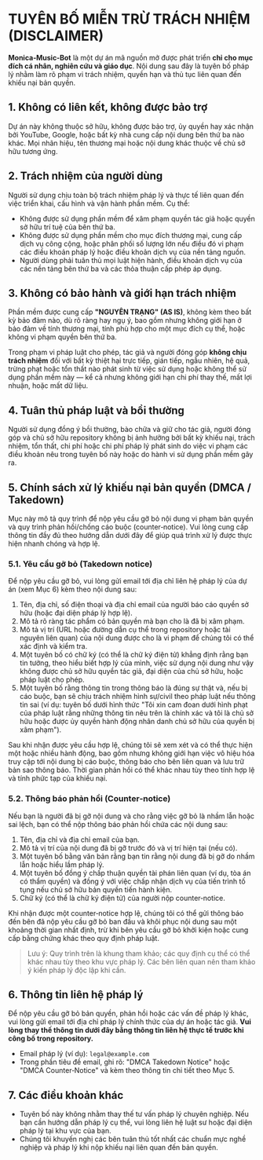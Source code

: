 # TUYÊN BỐ MIỄN TRỪ TRÁCH NHIỆM (DISCLAIMER)

**Monica‑Music‑Bot** là một dự án mã nguồn mở được phát triển **chỉ cho mục đích cá nhân, nghiên cứu và giáo dục**. Nội dung sau đây là tuyên bố pháp lý nhằm làm rõ phạm vi trách nhiệm, quyền hạn và thủ tục liên quan đến khiếu nại bản quyền.

## 1. Không có liên kết, không được bảo trợ
Dự án này không thuộc sở hữu, không được bảo trợ, ủy quyền hay xác nhận bởi YouTube, Google, hoặc bất kỳ nhà cung cấp nội dung bên thứ ba nào khác. Mọi nhãn hiệu, tên thương mại hoặc nội dung khác thuộc về chủ sở hữu tương ứng.

## 2. Trách nhiệm của người dùng
Người sử dụng chịu toàn bộ trách nhiệm pháp lý và thực tế liên quan đến việc triển khai, cấu hình và vận hành phần mềm. Cụ thể:

- Không được sử dụng phần mềm để xâm phạm quyền tác giả hoặc quyền sở hữu trí tuệ của bên thứ ba.
- Không được sử dụng phần mềm cho mục đích thương mại, cung cấp dịch vụ công cộng, hoặc phân phối số lượng lớn nếu điều đó vi phạm các điều khoản pháp lý hoặc điều khoản dịch vụ của nền tảng nguồn.
- Người dùng phải tuân thủ mọi luật hiện hành, điều khoản dịch vụ của các nền tảng bên thứ ba và các thỏa thuận cấp phép áp dụng.

## 3. Không có bảo hành và giới hạn trách nhiệm
Phần mềm được cung cấp **"NGUYÊN TRẠNG" (AS IS)**, không kèm theo bất kỳ bảo đảm nào, dù rõ ràng hay ngụ ý, bao gồm nhưng không giới hạn ở bảo đảm về tính thương mại, tính phù hợp cho một mục đích cụ thể, hoặc không vi phạm quyền bên thứ ba.

Trong phạm vi pháp luật cho phép, tác giả và người đóng góp **không chịu trách nhiệm** đối với bất kỳ thiệt hại trực tiếp, gián tiếp, ngẫu nhiên, hệ quả, trừng phạt hoặc tổn thất nào phát sinh từ việc sử dụng hoặc không thể sử dụng phần mềm này — kể cả nhưng không giới hạn chi phí thay thế, mất lợi nhuận, hoặc mất dữ liệu.

## 4. Tuân thủ pháp luật và bồi thường
Người sử dụng đồng ý bồi thường, bào chữa và giữ cho tác giả, người đóng góp và chủ sở hữu repository không bị ảnh hưởng bởi bất kỳ khiếu nại, trách nhiệm, tổn thất, chi phí hoặc chi phí pháp lý phát sinh do việc vi phạm các điều khoản nêu trong tuyên bố này hoặc do hành vi sử dụng phần mềm gây ra.

## 5. Chính sách xử lý khiếu nại bản quyền (DMCA / Takedown)
Mục này mô tả quy trình để nộp yêu cầu gỡ bỏ nội dung vi phạm bản quyền và quy trình phản hồi/chống cáo buộc (counter‑notice). Vui lòng cung cấp thông tin đầy đủ theo hướng dẫn dưới đây để giúp quá trình xử lý được thực hiện nhanh chóng và hợp lệ.

### 5.1. Yêu cầu gỡ bỏ (Takedown notice)
Để nộp yêu cầu gỡ bỏ, vui lòng gửi email tới địa chỉ liên hệ pháp lý của dự án (xem Mục 6) kèm theo nội dung sau:

1. Tên, địa chỉ, số điện thoại và địa chỉ email của người báo cáo quyền sở hữu (hoặc đại diện pháp lý hợp lệ).
2. Mô tả rõ ràng tác phẩm có bản quyền mà bạn cho là đã bị xâm phạm.
3. Mô tả vị trí (URL hoặc đường dẫn cụ thể trong repository hoặc tài nguyên liên quan) của nội dung được cho là vi phạm để chúng tôi có thể xác định và kiểm tra.
4. Một tuyên bố có chữ ký (có thể là chữ ký điện tử) khẳng định rằng bạn tin tưởng, theo hiểu biết hợp lý của mình, việc sử dụng nội dung như vậy không được chủ sở hữu quyền tác giả, đại diện của chủ sở hữu, hoặc pháp luật cho phép.
5. Một tuyên bố rằng thông tin trong thông báo là đúng sự thật và, nếu bị cáo buộc, bạn sẽ chịu trách nhiệm hình sự/civil theo pháp luật nếu thông tin sai (ví dụ: tuyên bố dưới hình thức "Tôi xin cam đoan dưới hình phạt của pháp luật rằng những thông tin nêu trên là chính xác và tôi là chủ sở hữu hoặc được ủy quyền hành động nhân danh chủ sở hữu của quyền bị xâm phạm").

Sau khi nhận được yêu cầu hợp lệ, chúng tôi sẽ xem xét và có thể thực hiện một hoặc nhiều hành động, bao gồm nhưng không giới hạn việc vô hiệu hóa truy cập tới nội dung bị cáo buộc, thông báo cho bên liên quan và lưu trữ bản sao thông báo. Thời gian phản hồi có thể khác nhau tùy theo tính hợp lệ và tính phức tạp của khiếu nại.

### 5.2. Thông báo phản hồi (Counter‑notice)
Nếu bạn là người đã bị gỡ nội dung và cho rằng việc gỡ bỏ là nhầm lẫn hoặc sai lệch, bạn có thể nộp thông báo phản hồi chứa các nội dung sau:

1. Tên, địa chỉ và địa chỉ email của bạn.
2. Mô tả vị trí của nội dung đã bị gỡ trước đó và vị trí hiện tại (nếu có).
3. Một tuyên bố bằng văn bản rằng bạn tin rằng nội dung đã bị gỡ do nhầm lẫn hoặc hiểu lầm pháp lý.
4. Một tuyên bố đồng ý chấp thuận quyền tài phán liên quan (ví dụ, tòa án có thẩm quyền) và đồng ý với việc chấp nhận dịch vụ của tiến trình tố tụng nếu chủ sở hữu bản quyền tiến hành kiện.
5. Chữ ký (có thể là chữ ký điện tử) của người nộp counter‑notice.

Khi nhận được một counter‑notice hợp lệ, chúng tôi có thể gửi thông báo đến bên đã nộp yêu cầu gỡ bỏ ban đầu và khôi phục nội dung sau một khoảng thời gian nhất định, trừ khi bên yêu cầu gỡ bỏ khởi kiện hoặc cung cấp bằng chứng khác theo quy định pháp luật.

> Lưu ý: Quy trình trên là khung tham khảo; các quy định cụ thể có thể khác nhau tùy theo khu vực pháp lý. Các bên liên quan nên tham khảo ý kiến pháp lý độc lập khi cần.

## 6. Thông tin liên hệ pháp lý

Để nộp yêu cầu gỡ bỏ bản quyền, phản hồi hoặc các vấn đề pháp lý khác, vui lòng gửi email tới địa chỉ pháp lý chính thức của dự án hoặc tác giả. **Vui lòng thay thế thông tin dưới đây bằng thông tin liên hệ thực tế trước khi công bố trong repository.**

- Email pháp lý (ví dụ): `legal@example.com`
- Trong phần tiêu đề email, ghi rõ: "DMCA Takedown Notice" hoặc "DMCA Counter‑Notice" và kèm theo thông tin chi tiết theo Mục 5.

## 7. Các điều khoản khác

- Tuyên bố này không nhằm thay thế tư vấn pháp lý chuyên nghiệp. Nếu bạn cần hướng dẫn pháp lý cụ thể, vui lòng liên hệ luật sư hoặc đại diện pháp lý tại khu vực của bạn.
- Chúng tôi khuyến nghị các bên tuân thủ tốt nhất các chuẩn mực nghề nghiệp và pháp lý khi nộp khiếu nại liên quan đến bản quyền.
